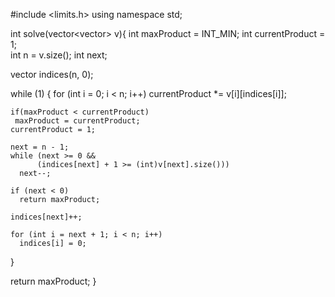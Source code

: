 #include <limits.h>
using namespace std;

int solve(vector<vector<int>> v){
  int maxProduct = INT_MIN;
  int currentProduct = 1;    
  int n = v.size();
  int next;

  vector<int> indices(n, 0);

  while (1) {
    for (int i = 0; i < n; i++)
      currentProduct *= v[i][indices[i]];

    if(maxProduct < currentProduct)
     maxProduct = currentProduct;
    currentProduct = 1;

    next = n - 1;
    while (next >= 0 &&
          (indices[next] + 1 >= (int)v[next].size()))
      next--;

    if (next < 0)
      return maxProduct;

    indices[next]++;

    for (int i = next + 1; i < n; i++)
      indices[i] = 0;
  }

  return maxProduct;
}
